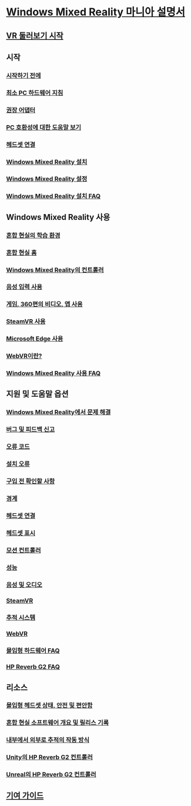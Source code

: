 # [Windows Mixed Reality 마니아 설명서](index.yml)
## [VR 둘러보기 시작](vr-journey.md)

## 시작
### [시작하기 전에](before-you-start.md)
### [최소 PC 하드웨어 지침](windows-mixed-reality-minimum-pc-hardware-compatibility-guidelines.md)
### [권장 어댑터](recommended-adapters-for-windows-mixed-reality-capable-pcs.md)
### [PC 호환성에 대한 도움말 보기](get-help-with-pc-compatibility.md)
### [헤드셋 연결](plug-in-your-headset.md)
### [Windows Mixed Reality 설치](install-windows-mixed-reality.md)
### [Windows Mixed Reality 설정](set-up-windows-mixed-reality.md)
### [Windows Mixed Reality 설치 FAQ](wmr-setup-faq.yml)

## Windows Mixed Reality 사용
### [혼합 현실의 학습 환경](learn-mixed-reality.md)
### [혼합 현실 홈](your-mixed-reality-home.md)
### [Windows Mixed Reality의 컨트롤러](controllers-in-wmr.md)
### [음성 입력 사용](using-speech-in-wmr.md)
### [게임, 360편의 비디오, 앱 사용](using-games-and-apps-in-windows-mixed-reality.md)
### [SteamVR 사용](using-steamvr-with-windows-mixed-reality.md)
### [Microsoft Edge 사용](using-microsoft-edge.md)
### [WebVR이란?](webvr.md)
### [Windows Mixed Reality 사용 FAQ](using-wmr-faq.yml)

## 지원 및 도움말 옵션
### [Windows Mixed Reality에서 문제 해결](troubleshooting-windows-mixed-reality.md)
### [버그 및 피드백 신고](filing-feedback.md)
### [오류 코드](error-codes.md)
### [설치 오류](installation_errors.md)
### [구입 전 확인할 사항](before-you-buy-faqs.md)
### [경계](boundary-questions.md)
### [헤드셋 연결](headset-connectivity.md)
### [헤드셋 표시](headset-display.md)
### [모션 컨트롤러](motion-controller-problems.md)
### [성능](performance-questions.md)
### [음성 및 오디오](speech-and-audio.md)
### [SteamVR](steamvr-questions.md)
### [추적 시스템](tracking.md)
### [WebVR](webvr-questions.md)
### [몰입형 하드웨어 FAQ](other-questions.md)
### [HP Reverb G2 FAQ](reverbG2-faq.yml)

## 리소스
### [몰입형 헤드셋 상태, 안전 및 편안함](wmr-health-safety-comfort.md)
### [혼합 현실 소프트웨어 개요 및 릴리스 기록](mixed-reality-software.md)
### [내부에서 외부로 추적의 작동 방식](tracking-system.md)
### [Unity의 HP Reverb G2 컨트롤러](/windows/mixed-reality/develop/unity/unity-reverb-g2-controllers)
### [Unreal의 HP Reverb G2 컨트롤러](/windows/mixed-reality/develop/unreal/unreal-reverb-g2-controllers)

## [기여 가이드](contributing.md)
